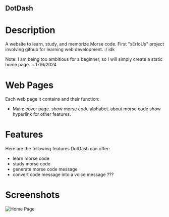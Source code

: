 ## DotDash

# Description
A website to learn, study, and memorize Morse code. First "sErIoUs" project involving github for learning web development. :/ idk 

Note: I am being too ambitious for a beginner, so I will simply create a static home page. ~ 17/6/2024

# Web Pages
Each web page it contains and their function:
- Main: cover page. show morse code alphabet. about morse code show hyperlink for other features.

# Features
Here are the following features DotDash can offer:
- learn morse code
- study morse code
- generate morse code message
- convert code message into a voice message ???

# Screenshots
![Home Page](./screenshots/homepage.png)